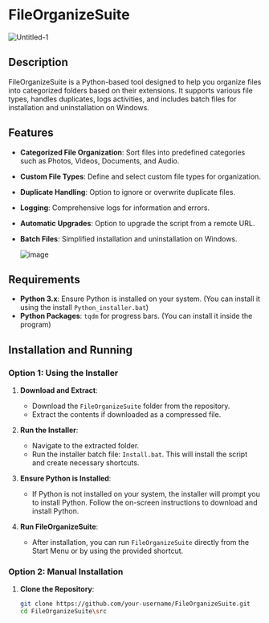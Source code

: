 # FileOrganizeSuite
![Untitled-1](https://github.com/user-attachments/assets/9501d8aa-8a7f-4945-a44c-a9a3c7025f2b)


## Description
FileOrganizeSuite is a Python-based tool designed to help you organize files into categorized folders based on their extensions. It supports various file types, handles duplicates, logs activities, and includes batch files for installation and uninstallation on Windows.

## Features
- **Categorized File Organization**: Sort files into predefined categories such as Photos, Videos, Documents, and Audio.
- **Custom File Types**: Define and select custom file types for organization.
- **Duplicate Handling**: Option to ignore or overwrite duplicate files.
- **Logging**: Comprehensive logs for information and errors.
- **Automatic Upgrades**: Option to upgrade the script from a remote URL.
- **Batch Files**: Simplified installation and uninstallation on Windows.
  
   ![image](https://github.com/user-attachments/assets/542040cc-bf94-4680-9530-ad42ac7286e2)


## Requirements
- **Python 3.x**: Ensure Python is installed on your system. (You can install it using the install `Python_installer.bat`)
- **Python Packages**: `tqdm` for progress bars. (You can install it inside the program)

## Installation and Running

### Option 1: Using the Installer

1. **Download and Extract**:
   - Download the `FileOrganizeSuite` folder from the repository.
   - Extract the contents if downloaded as a compressed file.

2. **Run the Installer**:
   - Navigate to the extracted folder.
   - Run the installer batch file: `Install.bat`. This will install the script and create necessary shortcuts.

3. **Ensure Python is Installed**:
   - If Python is not installed on your system, the installer will prompt you to install Python. Follow the on-screen instructions to download and install Python.

4. **Run FileOrganizeSuite**:
   - After installation, you can run `FileOrganizeSuite` directly from the Start Menu or by using the provided shortcut.

### Option 2: Manual Installation

1. **Clone the Repository**:
   ```bash
   git clone https://github.com/your-username/FileOrganizeSuite.git
   cd FileOrganizeSuite\src
